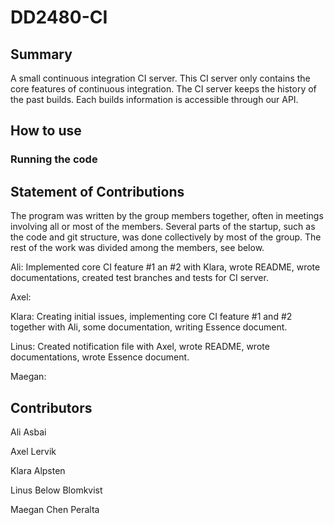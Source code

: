 # DD2480-CI
## Summary

A small continuous integration CI server. This CI server only contains the core features of continuous integration. The CI server keeps the history of the past builds. Each builds information is accessible through our API. 

## How to use

### Running the code

## Statement of Contributions

The program was written by the group members together, often in meetings involving all or most of the members. Several parts of the startup, such as the code and git structure, was done collectively by most of the group. The rest of the work was divided among the members, see below.

Ali: Implemented core CI feature #1 an #2 with Klara, wrote README, wrote documentations, created test branches and tests for CI server.

Axel:

Klara: Creating initial issues, implementing core CI feature #1 and #2 together with Ali, some documentation, writing Essence document.

Linus: Created notification file with Axel, wrote README, wrote documentations, wrote Essence document.

Maegan:

## Contributors

Ali Asbai

Axel Lervik

Klara Alpsten

Linus Below Blomkvist

Maegan Chen Peralta
